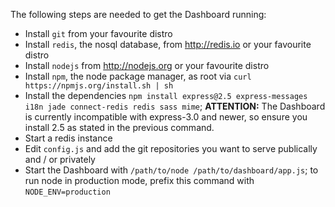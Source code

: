 The following steps are needed to get the Dashboard running:

- Install `git` from your favourite distro
- Install `redis`, the nosql database, from http://redis.io or your favourite distro
- Install `nodejs` from http://nodejs.org or your favourite distro
- Install `npm`, the node package manager, as root via `curl https://npmjs.org/install.sh | sh`
- Install the dependencies `npm install express@2.5 express-messages i18n jade connect-redis redis sass mime`;
  **ATTENTION:** The Dashboard is currently incompatible with express-3.0 and newer, so ensure you install 2.5 as stated in the previous command.
- Start a redis instance
- Edit `config.js` and add the git repositories you want to serve publically and / or privately
- Start the Dashboard with `/path/to/node /path/to/dashboard/app.js`; to run node in production mode, prefix this command with `NODE_ENV=production`
